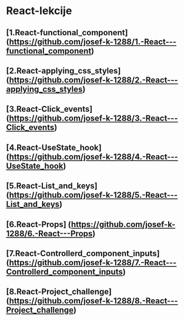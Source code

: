 # React-lekcije
## [1.React-functional_component] (https://github.com/josef-k-1288/1.-React---functional_component)
## [2.React-applying_css_styles] (https://github.com/josef-k-1288/2.-React---applying_css_styles)
## [3.React-Click_events] (https://github.com/josef-k-1288/3.-React---Click_events)
## [4.React-UseState_hook] (https://github.com/josef-k-1288/4.-React---UseState_hook)
## [5.React-List_and_keys] (https://github.com/josef-k-1288/5.-React---List_and_keys)
## [6.React-Props] (https://github.com/josef-k-1288/6.-React---Props)
## [7.React-Controllerd_component_inputs] (https://github.com/josef-k-1288/7.-React---Controllerd_component_inputs)
## [8.React-Project_challenge] (https://github.com/josef-k-1288/8.-React---Project_challenge)

